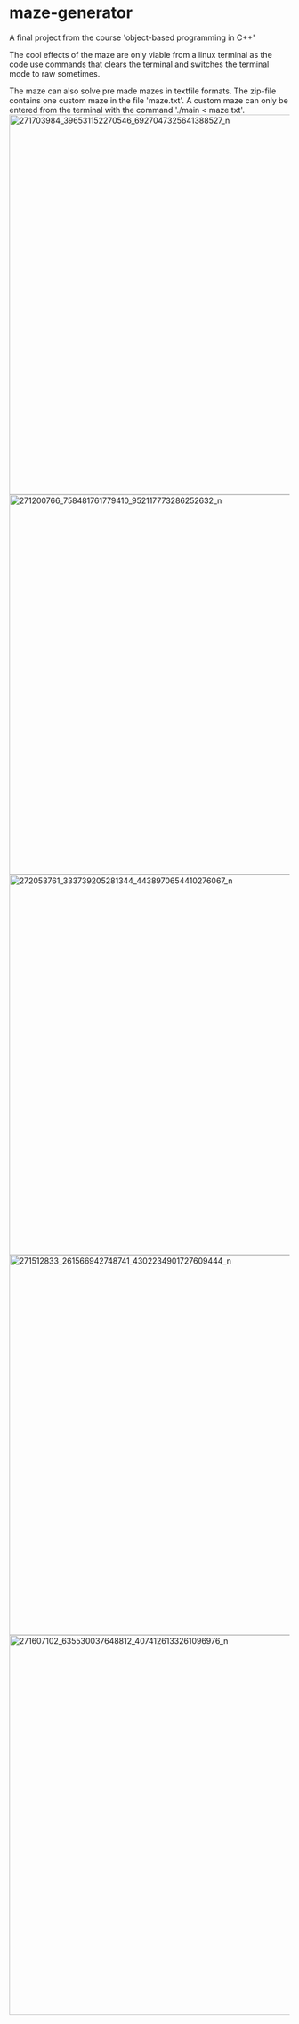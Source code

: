 # maze-generator
A final project from the course 'object-based programming in C++'

The cool effects of the maze are only viable from a linux terminal as the code use commands that clears the terminal and switches the terminal mode to raw sometimes.

The maze can also solve pre made mazes in textfile formats. The zip-file contains one custom maze in the file 'maze.txt'.
A custom maze can only be entered from the terminal with the command './main < maze.txt'.
<img width="683" alt="271703984_396531152270546_6927047325641388527_n" src="https://user-images.githubusercontent.com/78786414/150306701-1890d9c4-eecf-4a0b-9d1a-f83e99b84827.png">
<img width="683" alt="271200766_758481761779410_952117773286252632_n" src="https://user-images.githubusercontent.com/78786414/150307158-8184907d-bf69-4770-97f7-9a4fd7d44860.png">
<img width="683" alt="272053761_333739205281344_4438970654410276067_n" src="https://user-images.githubusercontent.com/78786414/150307169-15a5e1ef-3021-4261-8266-b7ec0438ff86.png">
<img width="683" alt="271512833_261566942748741_4302234901727609444_n" src="https://user-images.githubusercontent.com/78786414/150307187-d912eeb9-4e63-4eb9-b310-a59bc100e687.png">
<img width="683" alt="271607102_635530037648812_4074126133261096976_n" src="https://user-images.githubusercontent.com/78786414/150307195-867620f9-90e7-4bec-8a82-ffd1ebe392e8.png">
